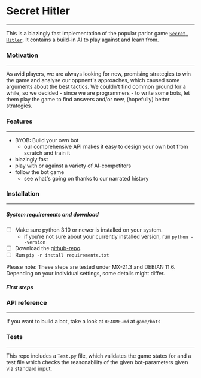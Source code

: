 # Secret Hitler
----------
This is a blazingly fast implementation of the popular parlor game [`Secret Hitler`](https://www.secrethitler.com/assets/Secret_Hitler_Rules.pdf). It contains a build-in AI to play against and learn from.


### Motivation
---------

As avid players, we are always looking for new, promising strategies to win the game and analyse our oppnent's approaches, which caused some arguments about the best tactics. We couldn't find common ground for a while, so we decided - since we are programmers - to write some bots, let them play the game to find answers and/or new, (hopefully) better strategies.


### Features
-----
- BYOB: Build your own bot
	+ our comprehensive API makes it easy to design your own bot from scratch and train it
- blazingly fast
- play with or against a variety of AI-competitors
- follow the bot game
    + see what's going on thanks to our narrated history

### Installation
----
##### System requirements and download

- [ ] Make sure python 3.10 or newer is installed on your system.
    + if you're not sure about your currently installed version, run `python --version`
- [ ] Download the [github-repo](https://github.com/unitdeterminant/typed-lambda).
- [ ] Run ```pip -r install requirements.txt```   

Please note: These steps are tested under MX-21.3 and DEBIAN 11.6. Depending on your individual settings, some details might differ.


##### First steps



### API reference
----
If you want to build a bot, take a look at `README.md` at `game/bots`

### Tests
---------
This repo includes a `Test.py` file, which validates the game states for and a test file which checks the reasonability of the given bot-parameters given via standard input.
